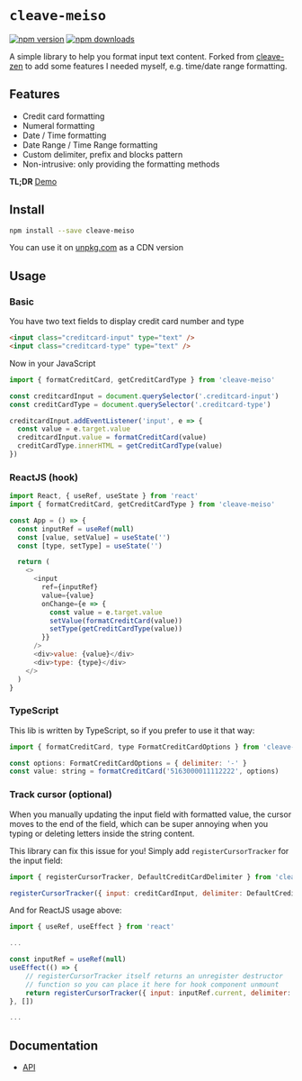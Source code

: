 # `cleave-meiso`

[![npm version](https://badge.fury.io/js/cleave-meiso.svg)](https://badge.fury.io/js/cleave-meiso)
[![npm downloads](https://img.shields.io/npm/dm/cleave-meiso.svg)](https://www.npmjs.com/package/cleave-meiso)

A simple library to help you format input text content. Forked from [cleave-zen](https://github.com/nosir/cleave-zen) to add some features I needed myself, e.g. time/date range formatting.

## Features

- Credit card formatting
- Numeral formatting
- Date / Time formatting
- Date Range / Time Range formatting
- Custom delimiter, prefix and blocks pattern
- Non-intrusive: only providing the formatting methods

**TL;DR** [Demo](https://wyozi.github.io/cleave-meiso)

## Install

```sh
npm install --save cleave-meiso
```

You can use it on [unpkg.com](https://unpkg.com/cleave-meiso) as a CDN version

## Usage

### Basic

You have two text fields to display credit card number and type

```html
<input class="creditcard-input" type="text" />
<input class="creditcard-type" type="text" />
```

Now in your JavaScript

```js
import { formatCreditCard, getCreditCardType } from 'cleave-meiso'

const creditcardInput = document.querySelector('.creditcard-input')
const creditCardType = document.querySelector('.creditcard-type')

creditcardInput.addEventListener('input', e => {
  const value = e.target.value
  creditcardInput.value = formatCreditCard(value)
  creditCardType.innerHTML = getCreditCardType(value)
})
```

### ReactJS (hook)

```js
import React, { useRef, useState } from 'react'
import { formatCreditCard, getCreditCardType } from 'cleave-meiso'

const App = () => {
  const inputRef = useRef(null)
  const [value, setValue] = useState('')
  const [type, setType] = useState('')

  return (
    <>
      <input
        ref={inputRef}
        value={value}
        onChange={e => {
          const value = e.target.value
          setValue(formatCreditCard(value))
          setType(getCreditCardType(value))
        }}
      />
      <div>value: {value}</div>
      <div>type: {type}</div>
    </>
  )
}
```

### TypeScript

This lib is written by TypeScript, so if you prefer to use it that way:

```js
import { formatCreditCard, type FormatCreditCardOptions } from 'cleave-meiso'

const options: FormatCreditCardOptions = { delimiter: '-' }
const value: string = formatCreditCard('5163000011112222', options)
```

### Track cursor (optional)

When you manually updating the input field with formatted value, the cursor
moves to the end of the field, which can be super annoying when you typing or
deleting letters inside the string content.

This library can fix this issue for you! Simply add `registerCursorTracker` for
the input field:

```js
import { registerCursorTracker, DefaultCreditCardDelimiter } from 'cleave-meiso'

registerCursorTracker({ input: creditCardInput, delimiter: DefaultCreditCardDelimiter }})
```

And for ReactJS usage above:

```js
import { useRef, useEffect } from 'react'

...

const inputRef = useRef(null)
useEffect(() => {
    // registerCursorTracker itself returns an unregister destructor
    // function so you can place it here for hook component unmount
    return registerCursorTracker({ input: inputRef.current, delimiter: DefaultCreditCardDelimiter })
}, [])

...
```

## Documentation

- [API](https://github.com/nosir/cleave-meiso/blob/main/docs/modules.md)


